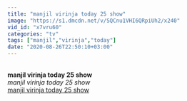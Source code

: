 ```yaml
---
title: "manjil virinja today 25 show"
image: "https://s1.dmcdn.net/v/SQCnu1VHI6QRpiUh2/x240"
vid_id: "x7vru60"
categories: "tv"
tags: ["manjil","virinja","today"]
date: "2020-08-26T22:50:10+03:00"
---
```

<br><b>manjil virinja today 25 show</b><br> <i>manjil virinja today 25 show</i><br> <u>manjil virinja today 25 show</u>
